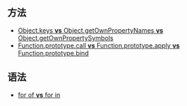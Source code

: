 
## 方法
* [Object.keys **vs** Object.getOwnPropertyNames **vs** Object.getOwnPropertySymbols](./js/object/keys_getOwnPropertyNames/index.md)
* [Function.prototype.call **vs** Function.prototype.apply **vs** Function.prototype.bind](./js/object/call_apply_bind/index.md)


## 语法
* [for of **vs** for in](./js/syntax/forin_forof/index.md)